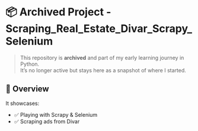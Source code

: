 # 📦 Archived Project - Scraping_Real_Estate_Divar_Scrapy_Selenium

> This repository is **archived** and part of my early learning journey in Python.  
> It’s no longer active but stays here as a snapshot of where I started.

## 🚀 Overview
It showcases:
- ✅ Playing with Scrapy & Selenium
- ✅ Scraping ads from Divar
